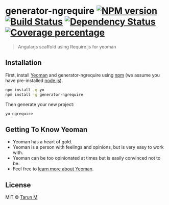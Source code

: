 # generator-ngrequire [![NPM version][npm-image]][npm-url] [![Build Status][travis-image]][travis-url] [![Dependency Status][daviddm-image]][daviddm-url] [![Coverage percentage][coveralls-image]][coveralls-url]
> Angularjs scaffold using Require.js for yeoman

## Installation

First, install [Yeoman](http://yeoman.io) and generator-ngrequire using [npm](https://www.npmjs.com/) (we assume you have pre-installed [node.js](https://nodejs.org/)).

```bash
npm install -g yo
npm install -g generator-ngrequire
```

Then generate your new project:

```bash
yo ngrequire
```

## Getting To Know Yeoman

 * Yeoman has a heart of gold.
 * Yeoman is a person with feelings and opinions, but is very easy to work with.
 * Yeoman can be too opinionated at times but is easily convinced not to be.
 * Feel free to [learn more about Yeoman](http://yeoman.io/).

## License

MIT © [Tarun M](https://www.tarunmukherjee.com)


[npm-image]: https://badge.fury.io/js/generator-ngrequire.svg
[npm-url]: https://npmjs.org/package/generator-ngrequire
[travis-image]: https://travis-ci.org/tmukherjee13/generator-ngrequire.svg?branch=master
[travis-url]: https://travis-ci.org/tmukherjee13/generator-ngrequire
[daviddm-image]: https://david-dm.org/tmukherjee13/generator-ngrequire.svg?theme=shields.io
[daviddm-url]: https://david-dm.org/tmukherjee13/generator-ngrequire
[coveralls-image]: https://coveralls.io/repos/tmukherjee13/generator-ngrequire/badge.svg
[coveralls-url]: https://coveralls.io/r/tmukherjee13/generator-ngrequire
